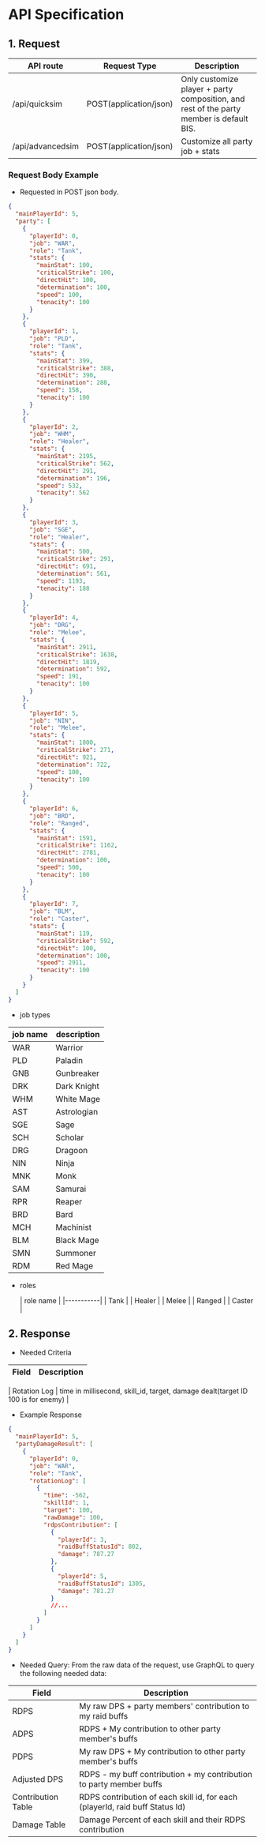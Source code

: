 # API Specification

## 1. Request

| API route        | Request Type           | Description                                                                             |
|------------------|------------------------|-----------------------------------------------------------------------------------------|
| /api/quicksim    | POST(application/json) | Only customize player + party composition, and rest of the party member is default BIS. |
| /api/advancedsim | POST(application/json) | Customize all party job + stats                                                         |

### Request Body Example

* Requested in POST json body.

```json
{
  "mainPlayerId": 5,
  "party": [
    {
      "playerId": 0,
      "job": "WAR",
      "role": "Tank",
      "stats": {
        "mainStat": 100,
        "criticalStrike": 100,
        "directHit": 100,
        "determination": 100,
        "speed": 100,
        "tenacity": 100
      }
    },
    {
      "playerId": 1,
      "job": "PLD",
      "role": "Tank",
      "stats": {
        "mainStat": 399,
        "criticalStrike": 388,
        "directHit": 390,
        "determination": 288,
        "speed": 158,
        "tenacity": 100
      }
    },
    {
      "playerId": 2,
      "job": "WHM",
      "role": "Healer",
      "stats": {
        "mainStat": 2195,
        "criticalStrike": 562,
        "directHit": 291,
        "determination": 196,
        "speed": 532,
        "tenacity": 562
      }
    },
    {
      "playerId": 3,
      "job": "SGE",
      "role": "Healer",
      "stats": {
        "mainStat": 500,
        "criticalStrike": 291,
        "directHit": 691,
        "determination": 561,
        "speed": 1193,
        "tenacity": 188
      }
    },
    {
      "playerId": 4,
      "job": "DRG",
      "role": "Melee",
      "stats": {
        "mainStat": 2911,
        "criticalStrike": 1638,
        "directHit": 1819,
        "determination": 592,
        "speed": 191,
        "tenacity": 100
      }
    },
    {
      "playerId": 5,
      "job": "NIN",
      "role": "Melee",
      "stats": {
        "mainStat": 1800,
        "criticalStrike": 271,
        "directHit": 921,
        "determination": 722,
        "speed": 100,
        "tenacity": 100
      }
    },
    {
      "playerId": 6,
      "job": "BRD",
      "role": "Ranged",
      "stats": {
        "mainStat": 1591,
        "criticalStrike": 1162,
        "directHit": 2781,
        "determination": 100,
        "speed": 500,
        "tenacity": 100
      }
    },
    {
      "playerId": 7,
      "job": "BLM",
      "role": "Caster",
      "stats": {
        "mainStat": 119,
        "criticalStrike": 592,
        "directHit": 100,
        "determination": 100,
        "speed": 2911,
        "tenacity": 100
      }
    }
  ]
}
```

* job types

| job name | description |
|----------|-------------|
| WAR      | Warrior     |
| PLD      | Paladin     |
| GNB      | Gunbreaker  |
| DRK      | Dark Knight |
| WHM      | White Mage  |
| AST      | Astrologian |
| SGE      | Sage        |
| SCH      | Scholar     |
| DRG      | Dragoon     |
| NIN      | Ninja       |
| MNK      | Monk        |
| SAM      | Samurai     |
| RPR      | Reaper      |
| BRD      | Bard        |
| MCH      | Machinist   |
| BLM      | Black Mage  |
| SMN      | Summoner    |
| RDM      | Red Mage    |

* roles

  | role name |
                                      |-----------|
  | Tank      |
  | Healer    |
  | Melee     |
  | Ranged    |
  | Caster    |

## 2. Response

* Needed Criteria

| Field | Description |
|-------|-------------|

| Rotation Log | time in millisecond, skill_id, target, damage dealt(target ID 100 is for enemy) |

* Example Response

```json
{
  "mainPlayerId": 5,
  "partyDamageResult": [
    {
      "playerId": 0,
      "job": "WAR",
      "role": "Tank",
      "rotationLog": [
        {
          "time": -562,
          "skillId": 1,
          "target": 100,
          "rawDamage": 100,
          "rdpsContribution": [
            {
              "playerId": 3,
              "raidBuffStatusId": 802,
              "damage": 787.27
            },
            {
              "playerId": 5,
              "raidBuffStatusId": 1305,
              "damage": 781.27
            }
            //...
          ]
        }
      ]
    }
  ]
}
```

* Needed Query: From the raw data of the request, use GraphQL to query the following needed data:

| Field              | Description                                                                  |
|--------------------|------------------------------------------------------------------------------|
| RDPS               | My raw DPS + party members' contribution to my raid buffs                    |
| ADPS               | RDPS + My contribution to other party member's buffs                         |
| PDPS               | My raw DPS + My contribution to other party member's buffs                   |
| Adjusted DPS       | RDPS - my buff contribution + my contribution to party member buffs          |
| Contribution Table | RDPS contribution of each skill id, for each (playerId, raid buff Status Id) |
| Damage Table       | Damage Percent of each skill and their RDPS contribution                     |
